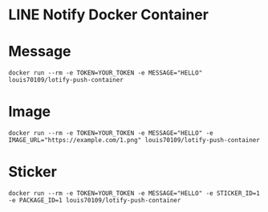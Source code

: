 # LINE Notify Docker Container

# Message

```shell
docker run --rm -e TOKEN=YOUR_TOKEN -e MESSAGE="HELLO" louis70109/lotify-push-container
```

# Image

```shell
docker run --rm -e TOKEN=YOUR_TOKEN -e MESSAGE="HELLO" -e IMAGE_URL="https://example.com/1.png" louis70109/lotify-push-container
```

# Sticker

```shell
docker run --rm -e TOKEN=YOUR_TOKEN -e MESSAGE="HELLO" -e STICKER_ID=1 -e PACKAGE_ID=1 louis70109/lotify-push-container
```